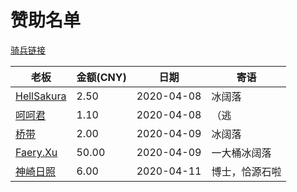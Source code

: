 # 赞助名单

[骑兵链接](https://www.yunyoujun.cn/about/#Donate)

| 老板                                       | 金额(CNY) | 日期       | 寄语           |
| ------------------------------------------ | --------- | ---------- | -------------- |
| [HellSakura](https://HellSakura.github.io) | 2.50      | 2020-04-08 | 冰阔落         |
| [呵呵君](https://hehejun.cn/)              | 1.10      | 2020-04-08 | （逃           |
| [桥带](https://qiaodai-mmm.github.io)      | 2.00      | 2020-04-09 | 冰阔落         |
| [Faery.Xu](https://faeryxu.github.io/)     | 50.00     | 2020-04-09 | 一大桶冰阔落   |
| [神崎日照](https://blog.sernikki.cn/)      | 6.00      | 2020-04-11 | 博士，恰源石啦 |
